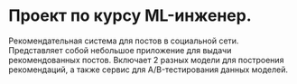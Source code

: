 # Проект по курсу ML-инженер.
Рекомендательная система для постов в социальной сети. Представляет собой небольшое приложение для выдачи рекомендованных постов. 
Включает 2 разных модели для построения рекомендаций, а также сервис для A/B-тестирования данных моделей.
